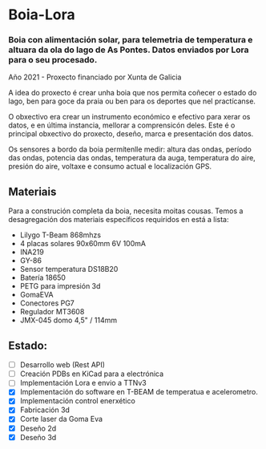# Boia-Lora
### Boia con alimentación solar, para telemetria de temperatura e altuara da ola do lago de As Pontes. Datos enviados por Lora para o seu procesado.

Año 2021 - Proxecto financiado por Xunta de Galicia

A idea do proxecto é crear unha boia que nos permita coñecer o estado do lago, ben para goce da praia ou ben para os deportes que nel practícanse.

O obxectivo era crear un  instrumento económico e efectivo para xerar os datos, e en última instancia, mellorar a comprensicón deles. Este é o principal obxectivo do proxecto, deseño, marca e presentación dos datos.

Os sensores a bordo da boia permítenlle medir: altura das ondas, período das ondas, potencia das ondas, temperatura da auga, temperatura do aire, presión do aire, voltaxe e consumo actual e localización GPS.

## Materiais

Para a construción completa da boia, necesita moitas cousas. Temos a desagregación dos materiais específicos requiridos en está a lista:

- Lilygo T-Beam 868mhzs
- 4 placas solares 90x60mm 6V 100mA
- INA219
- GY-86
- Sensor temperatura DS18B20
- Batería 18650
- PETG para impresión 3d
- GomaEVA
- Conectores PG7
- Regulador MT3608
- JMX-045 domo 4,5" / 114mm

## Estado:
- [ ] Desarrollo web (Rest API)
- [ ] Creación PDBs en KiCad para a electrónica
- [ ] Implementación Lora e envio a TTNv3
- [x] Implementación do software en T-BEAM de temperatua e acelerometro.
- [x] Implementación control enerxético
- [x] Fabricación 3d
- [x] Corte laser da Goma Eva
- [x] Deseño 2d
- [x] Deseño 3d
